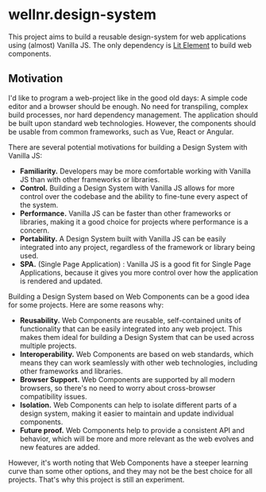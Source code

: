 # wellnr.design-system

This project aims to build a reusable design-system for web applications using (almost) Vanilla JS. The only dependency is [Lit Element](https://lit.dev/) to build web components.

## Motivation

I'd like to program a web-project like in the good old days: A simple code editor and a browser should be enough. No need for transpiling, complex build processes, nor hard dependency management. The application should be built upon standard web technologies. However, the components should be usable from common frameworks, such as Vue, React or Angular.

There are several potential motivations for building a Design System with Vanilla JS:

* **Familiarity.** Developers may be more comfortable working with Vanilla JS than with other frameworks or libraries.
* **Control.** Building a Design System with Vanilla JS allows for more control over the codebase and the ability to fine-tune every aspect of the system.
* **Performance.** Vanilla JS can be faster than other frameworks or libraries, making it a good choice for projects where performance is a concern.
* **Portability.** A Design System built with Vanilla JS can be easily integrated into any project, regardless of the framework or library being used.
* **SPA.** (Single Page Application) : Vanilla JS is a good fit for Single Page Applications, because it gives you more control over how the application is rendered and updated.

Building a Design System based on Web Components can be a good idea for some projects. Here are some reasons why:

* **Reusability.** Web Components are reusable, self-contained units of functionality that can be easily integrated into any web project. This makes them ideal for building a Design System that can be used across multiple projects.
* **Interoperability.** Web Components are based on web standards, which means they can work seamlessly with other web technologies, including other frameworks and libraries.
* **Browser Support.** Web Components are supported by all modern browsers, so there's no need to worry about cross-browser compatibility issues.
* **Isolation.** Web Components can help to isolate different parts of a design system, making it easier to maintain and update individual components.
* **Future proof.** Web Components help to provide a consistent API and behavior, which will be more and more relevant as the web evolves and new features are added.

However, it's worth noting that Web Components have a steeper learning curve than some other options, and they may not be the best choice for all projects. That's why this project is still an experiment.

